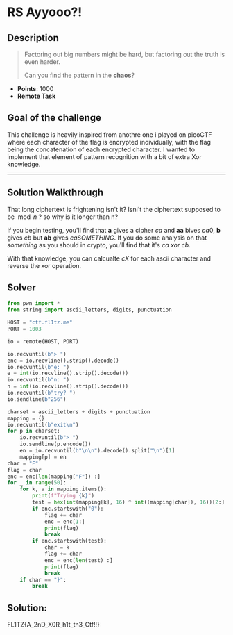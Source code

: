 # RS Ayyooo?!

## Description

> Factoring out big numbers might be hard, but factoring out the truth is even harder.
> 
> Can you find the pattern in the **chaos**?

- **Points**: 1000
- **Remote Task**

## Goal of the challenge

This challenge is heavily inspired from anothre one i played on picoCTF where each character of the flag is encrypted individually, with the flag being the concatenation of each encrypted character. I wanted to implement that element of pattern recognition with a bit of extra Xor knowledge.

---

## Solution Walkthrough

That long ciphertext is frightening isn't it? Isni't the ciphertext supposed to be$\mod n$ ? so why is it longer than n?

If you begin testing, you'll find that **a** gives a cipher $ca$ and **aa** bives $ca0$, **b** gives $cb$ but **ab** gives $caSOMETHING$. If you do some analysis on that *something* as you should in crypto, you'll find that it's $ca \ xor \ cb$.

With that knowledge, you can calcualte $cX$ for each ascii character and reverse the xor operation.

## Solver

```python
from pwn import *
from string import ascii_letters, digits, punctuation

HOST = "ctf.fl1tz.me"
PORT = 1003

io = remote(HOST, PORT)

io.recvuntil(b"> ")
enc = io.recvline().strip().decode()
io.recvuntil(b"e: ")
e = int(io.recvline().strip().decode())
io.recvuntil(b"n: ")
n = int(io.recvline().strip().decode())
io.recvuntil(b"try? ")
io.sendline(b"256")

charset = ascii_letters + digits + punctuation
mapping = {}
io.recvuntil(b"exit\n")
for p in charset:
    io.recvuntil(b"> ")
    io.sendline(p.encode())
    en = io.recvuntil(b"\n\n").decode().split("\n")[1]
    mapping[p] = en
char = "F"
flag = char
enc = enc[len(mapping["F"]) :]
for _ in range(50):
    for k, v in mapping.items():
        print(f"Trying {k}")
        test = hex(int(mapping[k], 16) ^ int((mapping[char]), 16))[2:]
        if enc.startswith("0"):
            flag += char
            enc = enc[1:]
            print(flag)
            break
        if enc.startswith(test):
            char = k
            flag += char
            enc = enc[len(test) :]
            print(flag)
            break
    if char == "}":
        break
```

## Solution:

FL1TZ{A_2nD_X0R_h1t_th3_Ctf!!}
